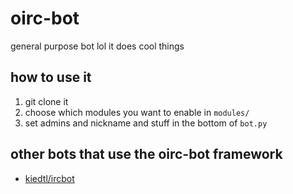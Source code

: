 # oirc-bot

general purpose bot lol it does cool things

## how to use it
1. git clone it
2. choose which modules you want to enable in `modules/`
3. set admins and nickname and stuff in the bottom of `bot.py`

## other bots that use the oirc-bot framework
- [kiedtl/ircbot](/kiedtl/ircbot/)


